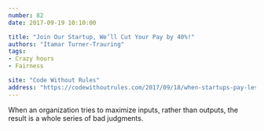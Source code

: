 ```yaml
---
number: 82
date: 2017-09-19 10:10:00

title: "Join Our Startup, We’ll Cut Your Pay by 40%!"
authors: "Itamar Turner-Trauring"
tags:
- Crazy hours
- Fairness

site: "Code Without Rules"
address: "https://codewithoutrules.com/2017/09/18/when-startups-pay-less/"
---
```


When an organization tries to maximize inputs, rather than outputs, the result is a whole series of bad judgments.
